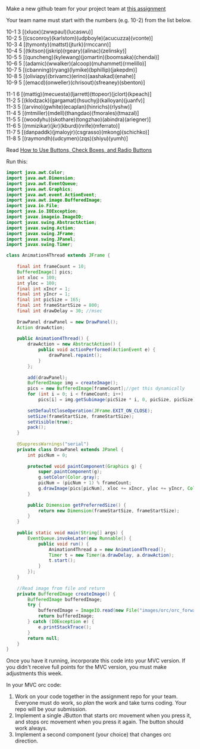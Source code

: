 Make a new github team for your project team at [this assignment](https://classroom.github.com/g/MPcdjfzc)

Your team name must start with the numbers (e.g. 10-2) from the list below.

10-1 3 [(xluox)(zwwpaul)(lucaswu)]  
10-2 5 [(csconroy)(karlstom)(udpboyle)(acucuzza)(vconte)]  
10-3 4 [(tymonty)(mattst)(jturk)(rmccann)]  
10-4 5 [(tkitson)(jskrip)(rgeary)(alinac)(zelinsky)]  
10-5 5 [(quncheng)(kylewang)(jomartin)(boomsaka)(chendai)]  
10-6 5 [(adamic)(wwalker)(alcoop)(muhammet)(rmelillo)]  
10-7 5 [(cbanning)(ryang)(lymike)(bphillip)(jakepdm)]  
10-8 5 [(oliviapy)(brivamc)(erino)(aashakad)(enahe)]  
10-9 5 [(emacd)(onweller)(chrisout)(sfreaney)(sbenton)]  

11-1 6 [(mattig)(mecuesta)(ljarrett)(ttopeor)(jclort)(kpeach)]  
11-2 5 [(klodzack)(gargamat)(hsuchyj)(kalloyan)(juanfv)]  
11-3 5 [(arvino)(gwhite)(ecaplan)(hinrichs)(rlyshw)]  
11-4 5 [(mtmiller)(mdell)(thangdao)(fmorales)(tmazal)]  
11-5 5 [(woodyhu)(skothare)(tongzhao)(abindra)(ariegner)]  
11-6 5 [(mmizikar)(jkr)(kburd)(nrife)(mferrato)]  
11-7 5 [(danpaddk)(jmaloyjr)(csgrasso)(mkong)(schichko)]  
11-8 5 [(raymondh)(udcymen)(zqs)(shiyu)(yumh)]  

Read [How to Use Buttons, Check Boxes, and Radio Buttons](https://docs.oracle.com/javase/tutorial/uiswing/components/button.html)

Run this:

```java
import java.awt.Color;
import java.awt.Dimension;
import java.awt.EventQueue;
import java.awt.Graphics;
import java.awt.event.ActionEvent;
import java.awt.image.BufferedImage;
import java.io.File;
import java.io.IOException;
import javax.imageio.ImageIO;
import javax.swing.AbstractAction;
import javax.swing.Action;
import javax.swing.JFrame;
import javax.swing.JPanel;
import javax.swing.Timer;

class Animation4Thread extends JFrame {
	
	final int frameCount = 10;
	BufferedImage[] pics;
	int xloc = 100;
	int yloc = 100;
	final int xIncr = 1;
	final int yIncr = 1;
	final int picSize = 165;
	final int frameStartSize = 800;
	final int drawDelay = 30; //msec
	
	DrawPanel drawPanel = new DrawPanel();
	Action drawAction;
	
	public Animation4Thread() {
		drawAction = new AbstractAction() {
			public void actionPerformed(ActionEvent e) {
				drawPanel.repaint();
			}
		};
		
		add(drawPanel);
		BufferedImage img = createImage();
		pics = new BufferedImage[frameCount];//get this dynamically
		for (int i = 0; i < frameCount; i++)
			pics[i] = img.getSubimage(picSize * i, 0, picSize, picSize);
		
		setDefaultCloseOperation(JFrame.EXIT_ON_CLOSE);
		setSize(frameStartSize, frameStartSize);
		setVisible(true);
		pack();
	}
	
	@SuppressWarnings("serial")
	private class DrawPanel extends JPanel {
		int picNum = 0;
		
		protected void paintComponent(Graphics g) {
			super.paintComponent(g);
			g.setColor(Color.gray);
			picNum = (picNum + 1) % frameCount;
			g.drawImage(pics[picNum], xloc += xIncr, yloc += yIncr, Color.gray, this);
		}
		
		public Dimension getPreferredSize() {
			return new Dimension(frameStartSize, frameStartSize);
		}
	}
	
	public static void main(String[] args) {
		EventQueue.invokeLater(new Runnable() {
			public void run() {
				Animation4Thread a = new Animation4Thread();
				Timer t = new Timer(a.drawDelay, a.drawAction);
				t.start();
			}
		});
	}
	
	//Read image from file and return
	private BufferedImage createImage() {
		BufferedImage bufferedImage;
		try {
			bufferedImage = ImageIO.read(new File("images/orc/orc_forward_southeast.png"));
			return bufferedImage;
		} catch (IOException e) {
			e.printStackTrace();
		}
		return null;
	}
}
```


Once you have it running, incorporate this code into your MVC version. If you didn't receive full points for the MVC version, you must make adjustments this week.

In your MVC orc code:

1. Work on your code together in the assignment repo for your team. Everyone must do work, so *plan* the work and take turns coding. Your repo will be your submission.
2. Implement a single JButton that starts orc movement when you press it, and stops orc movement when you press it again. The button should work always.
3. Implement a second component (your choice) that changes orc direction.